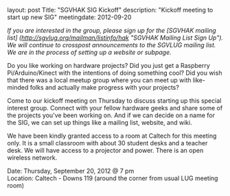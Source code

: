 layout: post
Title: "SGVHAK SIG Kickoff"
description: "Kickoff meeting to start up new SIG"
meetingdate: 2012-09-20

*If you are interested in the group, please sign up for the [SGVHAK mailing list] (http://sgvlug.org/mailman/listinfo/hak "SGVHAK Mailing List Sign Up").  We will continue to crosspost announcements to the SGVLUG mailing list. We are in the process of setting up a website or subpage.*  

Do you like working on hardware projects?  Did you just get a Raspberry Pi/Arduino/Kinect with the intentions of doing something cool?  Did you wish that there was a local meetup group where you can meet up with like-minded folks and actually make progress with your projects?

Come to our kickoff meeting on Thursday to discuss starting up this special interest group.  Connect with your fellow hardware geeks and share some of the projects you've been working on. And if we can decide on a name for the SIG, we can set up things like a mailing list, website, and wiki.

We have been kindly granted access to a room at Caltech for this meeting only.  It is a small classroom with about 30 student desks and a teacher desk.  We will have access to a projector and power.  There is an open wireless network.

Date: Thursday, September 20, 2012 @ 7 pm <br/>
Location: Caltech - Downs 119 (around the corner from usual LUG meeting room)
